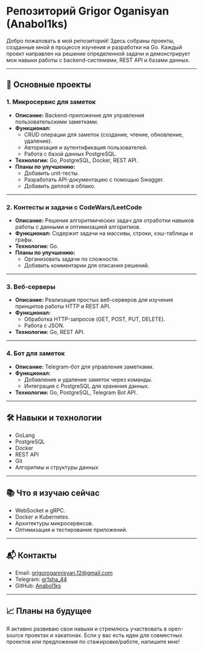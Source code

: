 # Репозиторий Grigor Oganisyan (Anabol1ks)

Добро пожаловать в мой репозиторий! Здесь собраны проекты, созданные мной в процессе изучения и разработки на Go. Каждый проект направлен на решение определенной задачи и демонстрирует мои навыки работы с backend-системами, REST API и базами данных.

---

## 🚀 Основные проекты

### 1. **Микросервис для заметок**
- **Описание:** Backend-приложение для управления пользовательскими заметками.
- **Функционал:**
  - CRUD операции для заметок (создание, чтение, обновление, удаление).
  - Авторизация и аутентификация пользователей.
  - Работа с базой данных PostgreSQL.
- **Технологии:** Go, PostgreSQL, Docker, REST API.
- **Планы по улучшению:**
  - Добавить unit-тесты.
  - Разработать API-документацию с помощью Swagger.
  - Добавить деплой в облако.

---

### 2. **Контесты и задачи с CodeWars/LeetCode**
- **Описание:** Решения алгоритмических задач для отработки навыков работы с данными и оптимизацией алгоритмов.
- **Функционал:** Содержит задачи на массивы, строки, хэш-таблицы и графы.
- **Технологии:** Go.
- **Планы по улучшению:**
  - Организовать задачи по сложности.
  - Добавить комментарии для описания решений.

---

### 3. **Веб-серверы**
- **Описание:** Реализация простых веб-серверов для изучения принципов работы HTTP и REST API.
- **Функционал:**
  - Обработка HTTP-запросов (GET, POST, PUT, DELETE).
  - Работа с JSON.
- **Технологии:** Go, REST API.

---

### 4. **Бот для заметок**
- **Описание:** Telegram-бот для управления заметками.
- **Функционал:**
  - Добавление и удаление заметок через команды.
  - Интеграция с PostgreSQL для хранения данных.
- **Технологии:** Go, PostgreSQL, Telegram Bot API.

---

## 🛠 Навыки и технологии
- GoLang
- PostgreSQL
- Docker
- REST API
- Git
- Алгоритмы и структуры данных

--- 

## 📚 Что я изучаю сейчас
- WebSocket и gRPC.
- Docker и Kubernetes.
- Архитектуры микросервисов.
- Оптимизация и тестирование приложений.

---

## 📬 Контакты
- Email: grigorogannisyan.12@gmail.com
- Telegram: [gr1sha_44](https://t.me/gr1sha_44)
- GitHub: [Anabol1ks](https://github.com/Anabol1ks)

---

## 📈 Планы на будущее
Я активно развиваю свои навыки и стремлюсь участвовать в open-source проектах и хакатонах. Если у вас есть идеи для совместных проектов или предложения по стажировке/работе, напишите мне!